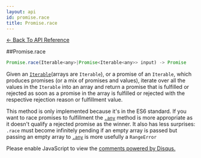```yaml
---
layout: api
id: promise.race
title: Promise.race
---
```



[← Back To API Reference](/docs/api-reference.html)
<div class="api-code-section"><markdown>
##Promise.race

```js
Promise.race(Iterable<any>|Promise<Iterable<any>> input) -> Promise
```

Given an [`Iterable`](https://developer.mozilla.org/en-US/docs/Web/JavaScript/Reference/Iteration_protocols)\(arrays are `Iterable`\), or a promise of an `Iterable`, which produces promises (or a mix of promises and values), iterate over all the values in the `Iterable` into an array and return a promise that is fulfilled or rejected as soon as a promise in the array is fulfilled or rejected with the respective rejection reason or fulfillment value.

This method is only implemented because it's in the ES6 standard. If you want to race promises to fulfillment the [`.any`]() method is more appropriate as it doesn't qualify a rejected promise as the winner. It also has less surprises: `.race` must become infinitely pending if an empty array is passed but passing an empty array to [`.any`]() is more usefully a `RangeError`
</markdown></div>

<div id="disqus_thread"></div>
<script type="text/javascript">
    var disqus_title = "Promise.race";
    var disqus_shortname = "bluebirdjs";
    var disqus_identifier = "disqus-id-promise.race";
    
    (function() {
        var dsq = document.createElement("script"); dsq.type = "text/javascript"; dsq.async = true;
        dsq.src = "//" + disqus_shortname + ".disqus.com/embed.js";
        (document.getElementsByTagName("head")[0] || document.getElementsByTagName("body")[0]).appendChild(dsq);
    })();
</script>
<noscript>Please enable JavaScript to view the <a href="https://disqus.com/?ref_noscript" rel="nofollow">comments powered by Disqus.</a></noscript>